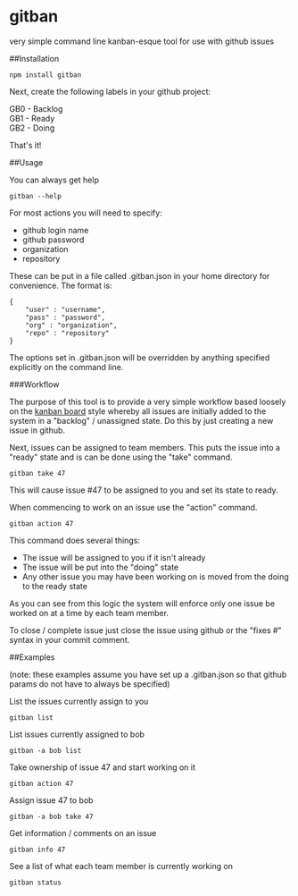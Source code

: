 gitban
======

very simple command line kanban-esque tool for use with github issues

##Installation

    npm install gitban
  
Next, create the following labels in your github project:

GB0 - Backlog  
GB1 - Ready  
GB2 - Doing  

That's it!

##Usage

You can always get help

    gitban --help
    
For most actions you will need to specify:

* github login name
* github password
* organization
* repository

These can be put in a file called .gitban.json in your home directory for convenience. The format is:

    {
        "user" : "username",
        "pass" : "password",
        "org" : "organization",
        "repo" : "repository"
    }
    
The options set in .gitban.json will be overridden by anything specified explicitly on the command line.

###Workflow

The purpose of this tool is to provide a very simple workflow based loosely on the [kanban board](http://en.wikipedia.org/wiki/Kanban_board) style whereby all issues
are initially added to the system in a "backlog" / unassigned state.  Do this by just creating a new issue in github.

Next, issues can be assigned to team members.  This puts the issue into a "ready" state and is can be done using the "take" command.

    gitban take 47
    
This will cause issue #47 to be assigned to you and set its state to ready.

When commencing to work on an issue use the "action" command.

    gitban action 47
    
This command does several things:

*  The issue will be assigned to you if it isn't already
*  The issue will be put into the "doing" state
*  Any other issue you may have been working on is moved from the doing to the ready state

As you can see from this logic the system will enforce only one issue be worked on at a time by each team member.

To close / complete issue just close the issue using github or the "fixes #" syntax in your commit comment.

##Examples

(note: these examples assume you have set up a .gitban.json so that github params do not have to always be specified)

List the issues currently assign to you

    gitban list
    
List issues currently assigned to bob

    gitban -a bob list
    
Take ownership of issue 47 and start working on it

    gitban action 47
    
Assign issue 47 to bob

    gitban -a bob take 47
    
Get information / comments on an issue

    gitban info 47
    
See a list of what each team member is currently working on

    gitban status
